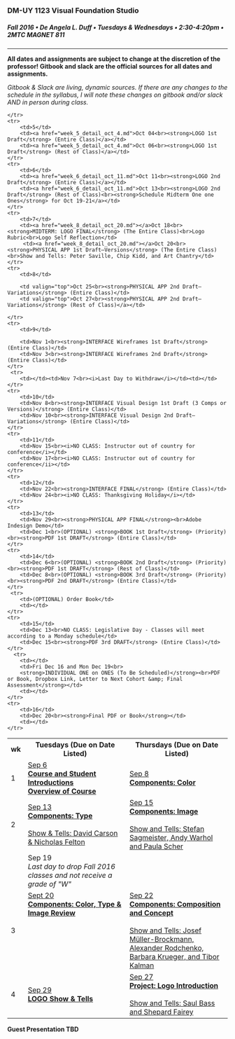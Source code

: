 ### DM-UY 1123 Visual Foundation Studio
##### Fall 2016 • De Angela L. Duff • Tuesdays & Wednesdays • 2:30-4:20pm • 2MTC MAGNET 811 

---

**All dates and assignments are subject to change at the discretion of the professor! Gitbook and slack are the official sources for all dates and assignments.**

*Gitbook & Slack are living, dynamic sources. If there are any changes to the schedule in the syllabus, I will note these changes on gitbook and/or slack AND in person during class.*
<table>
    <tr>
        <th width="4%">wk</th>
        <th width="48%">Tuesdays (Due on Date Listed)</th>
        <th width="48%">Thursdays (Due on Date Listed)</th>
    </tr>
    <tr>
        <td>1</td>
        <td><a href="week_1_detail_sep_6.md">Sep 6<br><strong>Course and Student Introductions<br>Overview of Course</strong></a></td>
        <td><a href="week_1_detail_sep_6.md">Sep 8<br><strong>Components: Color</strong></a></td>
    </tr>
    <tr>
        <td>2</td>    
        <td><a href="week_2_detail_sep_13.md">Sep 13<br><strong>Components: Type</strong><br><br>Show &amp; Tells: David Carson &amp; Nicholas Felton</a></td>
        <td valign="top"><a href="week_2_detail_sep_13.md">Sep 15<br><strong>Components: Image</strong><br><br>Show and Tells: Stefan Sagmeister, Andy Warhol and Paula Scher</a></td>
    </tr>
    <tr>
        <td><td>Sep 19<br><i>Last day to drop Fall 2016 classes and not receive a grade of "W"</i></td><td></td>
    </tr
    <tr>
        <td>3</td> 
        <td valign="top"><a href="week_3_detail_sep_20.md">Sept 20<br><strong>Components: Color, Type &amp; Image Review</strong></a></td>
        <td valign="top"><a href="week_3_detail_sep_20.md">Sep 22<br><strong>Components: Composition and Concept</strong><br><br>Show and Tells: Josef Müller-Brockmann, Alexander Rodchenko, Barbara Krueger, and Tibor Kalman</a></td>
    </tr>
    <tr>
        <td>4</td>
        <td><a href="week_4_detail_sep_27.md">Sep 29<br><strong>LOGO Show & Tells</strong></a></td>
        <td valign="top"><a href="week_4_detail_sep_27.md">Sep 27<br><strong>Project: Logo Introduction</strong><br><br>Show and Tells: Saul Bass and Shepard Fairey</a></td>
        
    </tr>
    <tr>
        <td>5</td>
        <td><a href="week_5_detail_oct_4.md">Oct 04<br><strong>LOGO 1st Draft</strong> (Entire Class)</a></td>
        <td><a href="week_5_detail_oct_4.md">Oct 06<br><strong>LOGO 1st Draft</strong> (Rest of Class)</a></td>
    </tr>
    <tr>
        <td>6</td>    
        <td><a href="week_6_detail_oct_11.md">Oct 11<br><strong>LOGO 2nd Draft</strong> (Entire Class)</a></td>
        <td><a href="week_6_detail_oct_11.md">Oct 13<br><strong>LOGO 2nd Draft</strong> (Rest of Class)<br><strong>Schedule Midterm One one Ones</strong> for Oct 19-21</a></td>
    </tr>
    <tr>
        <td>7</td>     
        <td><a href="week_8_detail_oct_20.md"></a>Oct 18<br><strong>MIDTERM: LOGO FINAL</strong> (The Entire Class)<br>Logo Rubric<br>Logo Self Reflection</td>
         <td><a href="week_8_detail_oct_20.md"></a>Oct 20<br><strong>PHYSICAL APP 1st Draft–Versions</strong> (The Entire Class)<br>Show and Tells: Peter Saville, Chip Kidd, and Art Chantry</td>
    </tr>
    <tr>
        <td>8</td>     
       
        <td valign="top">Oct 25<br><strong>PHYSICAL APP 2nd Draft–Variations</strong> (Entire Class)</td>
        <td valign="top">Oct 27<br><strong>PHYSICAL APP 2nd Draft–Variations</strong> (Rest of Class)</a></td>
        
    </tr>
    <tr>
        <td>9</td>      
        
        <td>Nov 1<br><strong>INTERFACE Wireframes 1st Draft</strong> (Entire Class)</td>
        <td>Nov 3<br><strong>INTERFACE Wireframes 2nd Draft</strong> (Entire Class)</td>
    </tr>
     <tr>
        <td></td><td>Nov 7<br><i>Last Day to Withdraw</i></td><td></td>
    </tr>
    <tr>
        <td>10</td>     
        <td>Nov 8<br><strong>INTERFACE Visual Design 1st Draft (3 Comps or Versions)</strong> (Entire Class)</td>
        <td>Nov 10<br><strong>INTERFACE Visual Design 2nd Draft–Variations</strong> (Entire Class)</td>
    </tr>
    <tr>
        <td>11</td>   
        <td>Nov 15<br><i>NO CLASS: Instructor out of country for conference</i></td>
        <td>Nov 17<br><i>NO CLASS: Instructor out of country for conference</ii></td>
    </tr>
    <tr>
        <td>12</td>   
        <td>Nov 22<br><strong>INTERFACE FINAL</strong> (Entire Class)</td>
        <td>Nov 24<br><i>NO CLASS: Thanksgiving Holiday</i></td>
    </tr>
    <tr>
        <td>13</td>  
        <td>Nov 29<br><strong>PHYSICAL APP FINAL</strong><br>Adobe Indesign Demo</td>
        <td>Dec 1<br>(OPTIONAL) <strong>BOOK 1st Draft</strong> (Priority)<br><strong>PDF 1st DRAFT</strong> (Entire Class)</td>
    </tr>
    <tr>
        <td>14</td>    
        <td>Dec 6<br>(OPTIONAL) <strong>BOOK 2nd Draft</strong> (Priority)<br><strong>PDF 1st DRAFT</strong> (Rest of Class)</td>
        <td>Dec 8<br>(OPTIONAL) <strong>BOOK 3rd Draft</strong> (Priority)<br><strong>PDF 2nd DRAFT</strong> (Entire Class)</td>
    </tr>
     <tr>  
        <td>(OPTIONAL) Order Book</td>  
        <td></td>
    </tr>
    <tr>
        <td>15</td>     
        <td>Dec 13<br>NO CLASS: Legislative Day - Classes will meet according to a Monday schedule</td>  
        <td>Dec 15<br><strong>PDF 3rd DRAFT</strong> (Entire Class)</td>
    </tr>
      <tr>  
        <td></td>  
        <td>Fri Dec 16 and Mon Dec 19<br>
        <strong>INDIVIDUAL ONE on ONES (To Be Scheduled)</strong><br>PDF or Book, Dropbox Link, Letter to Next Cohort &amp; Final Assessment</strong></td>
        <td></td>
    </tr>
    <tr>
        <td>16</td>
        <td>Dec 20<br><strong>Final PDF or Book</strong></td>
        <td></td>
    </tr>
</table>

**Guest Presentation TBD**

